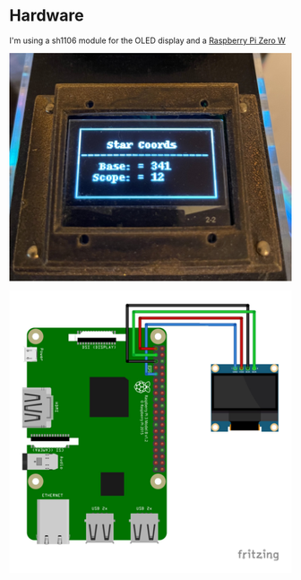 # Hardware

I'm using a sh1106 module for the OLED display and a [Raspberry Pi Zero W](https://www.raspberrypi.com/products/raspberry-pi-zero-w/) 

![Example Running](docs/IMG_0931.jpg "Live")

![Wiring](docs/Raspberry_Pi_OLED_Display_128_64.jpg "RPi Wiring")

